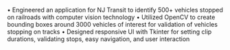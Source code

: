 • Engineered an application for NJ Transit to identify 500+ vehicles stopped on railroads with computer vision technology
• Utilized OpenCV to create bounding boxes around 3000 vehicles of interest for validation of vehicles stopping on tracks
• Designed responsive UI with Tkinter for setting clip durations, validating stops, easy navigation, and user interaction
